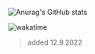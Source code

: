 ![Anurag's GitHub stats](https://github-readme-stats.vercel.app/api?username=CZmisaCZ&show_icons=true&theme=vision-friendly-dark&count_private=true)

![wakatime](https://wakatime.com/badge/user/0a33def0-e4c9-4199-9279-b4849ab850da.svg)
> added 12.9.2022
